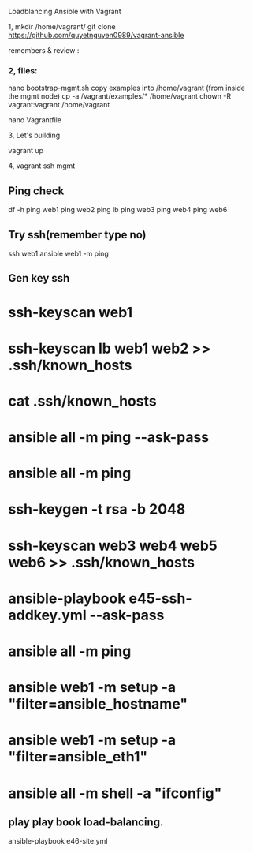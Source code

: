 
Loadblancing 
Ansible with Vagrant

1,
mkdir /home/vagrant/ 
git clone https://github.com/quyetnguyen0989/vagrant-ansible

remembers & review : 
### 2, files: 
nano bootstrap-mgmt.sh
copy examples into /home/vagrant (from inside the mgmt node)
cp -a /vagrant/examples/* /home/vagrant
chown -R vagrant:vagrant /home/vagrant
 
nano Vagrantfile


3, Let's building

vagrant up

4, vagrant ssh mgmt

## Ping check 
 df -h
 ping web1
 ping web2
 ping lb
 ping web3
 ping web4
 ping web6

 
 ## Try ssh(remember type no)
 ssh web1
 ansible web1 -m ping
 
 ## Gen key ssh
# ssh-keyscan web1
# ssh-keyscan lb web1 web2 >> .ssh/known_hosts
# cat .ssh/known_hosts
# ansible all -m ping --ask-pass
# ansible all -m ping
# ssh-keygen -t rsa -b 2048  
# ssh-keyscan web3 web4 web5 web6 >> .ssh/known_hosts
# ansible-playbook e45-ssh-addkey.yml --ask-pass
# ansible all -m ping
# ansible web1 -m setup -a "filter=ansible_hostname"
# ansible web1 -m setup -a "filter=ansible_eth1"
# ansible all -m shell -a "ifconfig"
 
 ## play play book load-balancing.
 ansible-playbook e46-site.yml
